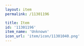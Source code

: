 ```yaml
---
layout: item
permalink: /11301196

title: Item
id: '11301196'
item_name: 'Unknown'
icon_url: 'item/icon/11301040.png'
---
```

